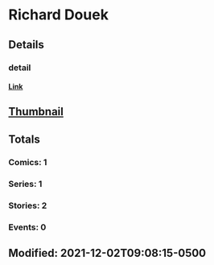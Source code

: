 # Richard  Douek 
## Details
### detail
#### [Link](http://marvel.com/comics/creators/14332/richard_douek?utm_campaign=apiRef&utm_source=225578a89fc76f3d20fbffda5d17a88d)
## [Thumbnail](http://i.annihil.us/u/prod/marvel/i/mg/b/40/image_not_available.jpg)
## Totals
### Comics: 1
### Series: 1
### Stories: 2
### Events: 0
## Modified: 2021-12-02T09:08:15-0500